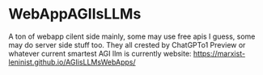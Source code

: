 # WebAppAGIIsLLMs
A ton of webapp cilent side mainly, some may use free apis I guess, some may do server side stuff too. They all crested by ChatGPTo1 Preview or whatever current smartest AGI llm is currently 
website:
https://marxist-leninist.github.io/AGIisLLMsWebApps/

